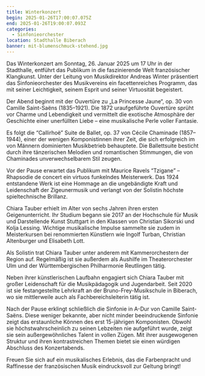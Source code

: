 ```yaml
---
title: Winterkonzert
begin: 2025-01-26T17:00:07.075Z
end: 2025-01-26T19:00:07.093Z
categories:
  - Sinfonieorchester
location: Stadthalle Biberach
banner: mit-blumenschmuck-stehend.jpg
---
```

Das Winterkonzert am Sonntag, 26. Januar 2025 um 17 Uhr in der Stadthalle, entführt das Publikum in die faszinierende Welt französischer Klangkunst. Unter der Leitung von Musikdirektor Andreas Winter präsentiert das Sinfonieorchester des Musikvereins ein facettenreiches Programm, das mit seiner Leichtigkeit, seinem Esprit und seiner Virtuosität begeistert.

Der Abend beginnt mit der Ouvertüre zu „La Princesse Jaune“, op. 30 von Camille Saint-Saëns (1835–1921). Die 1872 uraufgeführte Ouvertüre sprüht vor Charme und Lebendigkeit und vermittelt die exotische Atmosphäre der Geschichte einer unerfüllten Liebe – eine musikalische Perle voller Fantasie.

Es folgt die “Callirhoë” Suite de Ballet, op. 37 von Cécile Chaminade (1857–1944), einer der wenigen Komponistinnen ihrer Zeit, die sich erfolgreich im von Männern dominierten Musikbetrieb behauptete. Die Ballettsuite besticht durch ihre tänzerischen Melodien und romantischen Stimmungen, die von Chaminades unverwechselbarem Stil zeugen.

Vor der Pause erwartet das Publikum mit Maurice Ravels “Tzigane” – Rhapsodie de concert ein virtuos funkelndes Meisterwerk. Das 1924 entstandene Werk ist eine Hommage an die ungebändigte Kraft und Leidenschaft der Zigeunermusik und verlangt von der Solistin höchste spieltechnische Brillanz.

Chiara Tauber erhielt im Alter von sechs Jahren ihren ersten Geigenunterricht. Ihr Studium begann sie 2017 an der Hochschule für Musik und Darstellende Kunst Stuttgart in den Klassen von Christian Sikorski und Kolja Lessing. Wichtige musikalische Impulse sammelte sie zudem in Meisterkursen bei renommierten Künstlern wie Ingolf Turban, Christian Altenburger und Elisabeth Lott.

Als Solistin trat Chiara Tauber unter anderem mit Kammerorchestern der Region auf. Regelmäßig ist sie außerdem als Aushilfe im Theaterorchester Ulm und der Württembergischen Philharmonie Reutlingen tätig.

Neben ihrer künstlerischen Laufbahn engagiert sich Chiara Tauber mit großer Leidenschaft für die Musikpädagogik und Jugendarbeit. Seit 2020 ist sie festangestellte Lehrkraft an der Bruno-Frey-Musikschule in Biberach, wo sie mittlerweile auch als Fachbereichsleiterin tätig ist.

Nach der Pause erklingt schließlich die Sinfonie in A-Dur von Camille Saint-Saëns. Diese weniger bekannte, aber nicht minder beeindruckende Sinfonie zeigt das erstaunliche Können des erst 15-jährigen Komponisten. Obwohl sie höchstwahrscheinlich zu seinen Lebzeiten nie aufgeführt wurde, zeigt sie sein außergewöhnliches Talent in vollen Zügen. Mit ihrer ausgewogenen Struktur und ihren kontrastreichen Themen bietet sie einen würdigen Abschluss des Konzertabends.

Freuen Sie sich auf ein musikalisches Erlebnis, das die Farbenpracht und Raffinesse der französischen Musik eindrucksvoll zur Geltung bringt!

<!--EndFragment-->